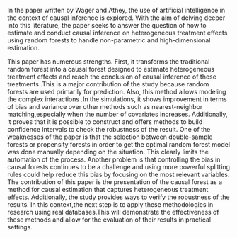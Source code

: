
In the paper written by Wager and Athey, the use of artificial intelligence in the context of causal inference is explored. With the aim of delving deeper into this literature, the paper seeks to answer the question of how to estimate and conduct causal inference on heterogeneous treatment effects using random forests to handle non-parametric and high-dimensional estimation.

This paper has numerous strengths. First, it transforms the traditional random forest into a causal forest designed to estimate heterogeneous treatment effects and reach the conclusion of causal inference of these treatments .This is a major contribution of the study because random forests are used primarily for prediction. Also, this method allows modeling the  complex interactions .In the simulations, it shows improvement in terms of bias and variance over other methods such as nearest-neighbor matching,especially when the number of covariates increases. Additionally, it proves that it is possible to construct  and offers methods to build  confidence intervals to check the robustness of the result. 
One of the weaknesses of the paper is that the selection between double-sample forests or propensity forests  in order to get the optimal random forest model was done manually depending on the situation. This clearly limits the automation of the process. Another problem is that  controlling the bias in causal forests continues to be a challenge  and using more powerful splitting rules could help reduce this bias by focusing on the most relevant variables.
The contribution of this paper is the  presentation of  the causal forest as a method for causal estimation that captures heterogeneous treatment effects. Additionally, the study provides ways to verify the robustness of the results. In this context,the next step is  to apply these methodologies in research using real databases.This will demonstrate the effectiveness of these methods and allow for the evaluation of their results in practical settings.
